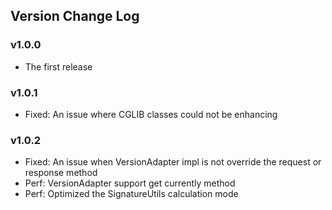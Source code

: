 ## Version Change Log
### v1.0.0
- The first release
### v1.0.1
- Fixed: An issue where CGLIB classes could not be enhancing
### v1.0.2
- Fixed: An issue when VersionAdapter impl is not override the request or response method
- Perf: VersionAdapter support get currently method
- Perf: Optimized the SignatureUtils calculation mode